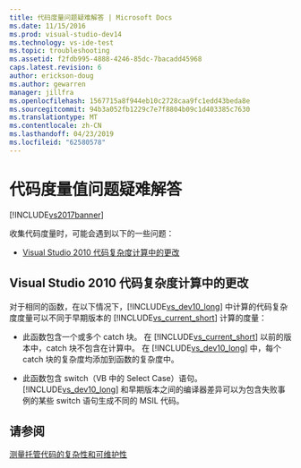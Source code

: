 ```yaml
---
title: 代码度量问题疑难解答 | Microsoft Docs
ms.date: 11/15/2016
ms.prod: visual-studio-dev14
ms.technology: vs-ide-test
ms.topic: troubleshooting
ms.assetid: f2fdb995-4888-4246-85dc-7bacadd45968
caps.latest.revision: 6
author: erickson-doug
ms.author: gewarren
manager: jillfra
ms.openlocfilehash: 1567715a8f944eb10c2728caa9fc1edd43beda8e
ms.sourcegitcommit: 94b3a052fb1229c7e7f8804b09c1d403385c7630
ms.translationtype: MT
ms.contentlocale: zh-CN
ms.lasthandoff: 04/23/2019
ms.locfileid: "62580578"
---
```

# <a name="troubleshooting-code-metrics-issues"></a>代码度量值问题疑难解答
[!INCLUDE[vs2017banner](../includes/vs2017banner.md)]

收集代码度量时，可能会遇到以下的一些问题：  
  
- [Visual Studio 2010 代码复杂度计算中的更改](#Changes_in_Visual_Studio_2010_code_complexity_calculations)  
  
## <a name="Changes_in_Visual_Studio_2010_code_complexity_calculations"></a>Visual Studio 2010 代码复杂度计算中的更改  
 对于相同的函数，在以下情况下，[!INCLUDE[vs_dev10_long](../includes/vs-dev10-long-md.md)] 中计算的代码复杂度度量可以不同于早期版本的 [!INCLUDE[vs_current_short](../includes/vs-current-short-md.md)] 计算的度量：  
  
- 此函数包含一个或多个 catch 块。 在 [!INCLUDE[vs_current_short](../includes/vs-current-short-md.md)] 以前的版本中，catch 块不包含在计算中。 在 [!INCLUDE[vs_dev10_long](../includes/vs-dev10-long-md.md)] 中，每个 catch 块的复杂度均添加到函数的复杂度中。  
  
- 此函数包含 switch（VB 中的 Select Case）语句。 [!INCLUDE[vs_dev10_long](../includes/vs-dev10-long-md.md)] 和早期版本之间的编译器差异可以为包含失败事例的某些 switch 语句生成不同的 MSIL 代码。  
  
## <a name="see-also"></a>请参阅  
 [测量托管代码的复杂性和可维护性](../code-quality/measuring-complexity-and-maintainability-of-managed-code.md)
